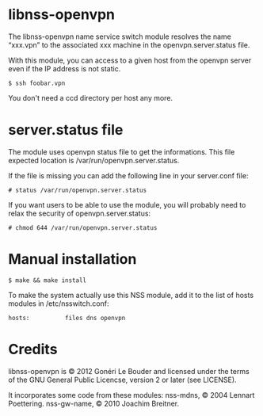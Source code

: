 libnss-openvpn
==============

The libnss-openvpn name service switch module resolves the name
“xxx.vpn” to the associated xxx machine in the openvpn.server.status
file.


With this module, you can access to a given host from the openvpn server
even if the IP address is not static.

    $ ssh foobar.vpn

You don't need a ccd directory per host any more.

server.status file
==================

The module uses openvpn status file to get the informations. This file
expected location is /var/run/openvpn.server.status.

If the file is missing you can add the following line in your
server.conf file:

    # status /var/run/openvpn.server.status

If you want users to be able to use the module, you will probably
need to relax the security of openvpn.server.status:

    # chmod 644 /var/run/openvpn.server.status

Manual installation
===================

    $ make && make install

To make the system actually use this NSS module, add it to the list of
hosts modules in /etc/nsswitch.conf:

    hosts:          files dns openvpn

Credits
=======

libnss-openvpn is © 2012 Gonéri Le Bouder and licensed under the terms of
the GNU General Public Licencse, version 2 or later (see LICENSE).

It incorporates some code from these modules:
   nss-mdns, © 2004 Lennart Poettering.
   nss-gw-name, © 2010 Joachim Breitner.
